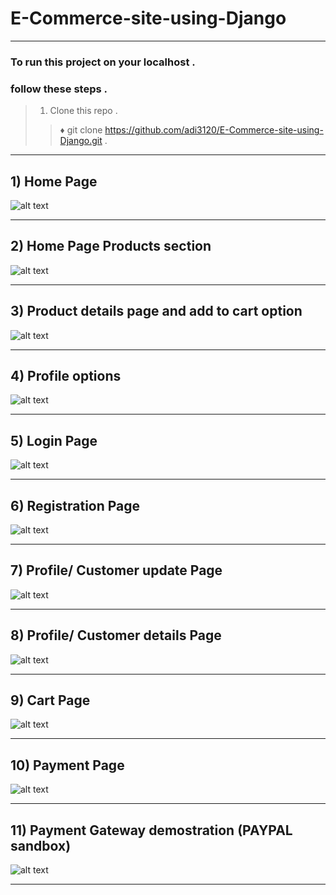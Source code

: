 # E-Commerce-site-using-Django
***
### To run this project on your localhost .
### follow these steps . 

> 1) Clone this repo .
>> ♦ git clone https://github.com/adi3120/E-Commerce-site-using-Django.git .
***


## 1) Home Page
![alt text](https://github.com/adi3120/E-Commerce-site-using-Django/blob/master/githubimages/1.png)
***

## 2) Home Page Products section
![alt text](https://github.com/adi3120/E-Commerce-site-using-Django/blob/master/githubimages/2.gif)
***

## 3) Product details page and add to cart option
![alt text](https://github.com/adi3120/E-Commerce-site-using-Django/blob/master/githubimages/3.png)
***

## 4) Profile options
![alt text](https://github.com/adi3120/E-Commerce-site-using-Django/blob/master/githubimages/4.png)
***

## 5) Login Page
![alt text](https://github.com/adi3120/E-Commerce-site-using-Django/blob/master/githubimages/5.png)
***

## 6) Registration Page
![alt text](https://github.com/adi3120/E-Commerce-site-using-Django/blob/master/githubimages/6.png)
***

## 7) Profile/ Customer update Page
![alt text](https://github.com/adi3120/E-Commerce-site-using-Django/blob/master/githubimages/7.png)
***

## 8) Profile/ Customer details Page
![alt text](https://github.com/adi3120/E-Commerce-site-using-Django/blob/master/githubimages/8.png)
***

## 9) Cart Page
![alt text](https://github.com/adi3120/E-Commerce-site-using-Django/blob/master/githubimages/9.png)
***

## 10) Payment Page
![alt text](https://github.com/adi3120/E-Commerce-site-using-Django/blob/master/githubimages/10.png)
***

## 11) Payment Gateway demostration (PAYPAL sandbox)
![alt text](https://github.com/adi3120/E-Commerce-site-using-Django/blob/master/githubimages/11.png)
***


